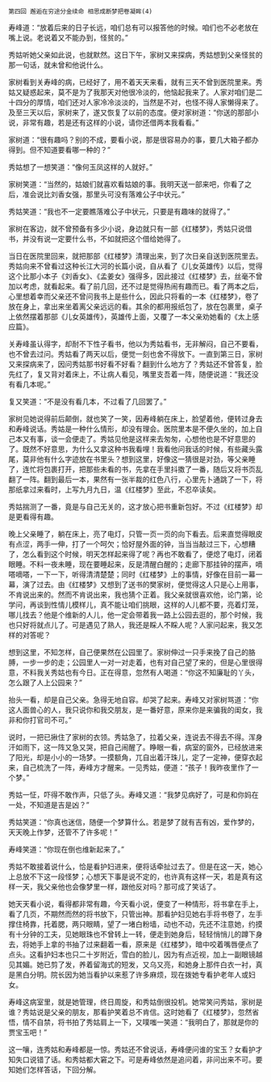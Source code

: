     第四回 邂逅在穷途分金续命 相思成断梦把卷凝眸(4) 

   寿峰道：“放着后来的日子长远，咱们总有可以报答他的时候。咱们也不必老放在嘴上说。老说着又不能办到，怪贫的。”

   秀姑听她父亲如此说，也就默然。这日下午，家树又来探病，秀姑想到父亲怪贫的那一句话，就未曾和他说什么。

   家树看到关寿峰的病，已经好了，用不着天天来看，就有三天不曾到医院里来。秀姑又疑惑起来，莫不是为了我那天对他很冷淡的，他恼起我来了。人家对咱们是二十四分的厚情，咱们还对人家冷冷淡淡的，当然是不对，也怪不得人家懒得来了。及至三天以后，家树来了，遂又恢复了以前的态度。便对家树道：“你送的那部小说，非常有趣，若是还有这样的小说，请你还借两本我看看。”

   家树道：“很有趣吗？别的不成，要看小说，那是很容易办的事，要几大箱子都办得到。但不知道要看哪一种的？”

   秀姑想了一想笑道：“像何玉凤这样的人就好。”

   家树笑道：“当然的，姑娘们就喜欢看姑娘的事。我明天送一部来吧，你看了之后，准会说比刘香女强，那里头可没有落难公子中状元。”

   秀姑笑道：“我也不一定要瞧落难公子中状元，只要是有趣味的就得了。”

   家树在客边，就不曾预备有多少小说，身边就只有一部《红楼梦》，秀姑只说借书，并没有说一定要什么书，不如就把这个借给她得了。

   当日在医院里回来，就把那部《红楼梦》清理出来，到了次日亲自送到医院里去。秀姑向来不曾看过这种长江大河的长篇小说，自从看了《儿女英雄传》以后，觉得这个比那小本子《刘香女》、《孟姜女》强得多，因此接过《红楼梦》去，丝毫不曾加以考虑，就看起来。看了前几回，还不过是觉得热闹有趣而已。看了两本之后，心里想着幸而父亲还不曾问我书上是些什么，因此只将看的一本《红楼梦》，卷了放在身上，拿出来坐着离父亲远远的看。其余的都用报纸包了，放在包裹里，桌子上依然摆着那部《儿女英雄传》，英雄传上面，又覆了一本父亲劝她看的《太上感应篇》。

   关寿峰虽认得字，却耐不下性子看书，他以为秀姑看书，无非解闷，自己不要看，也不曾去过问。秀姑看了两天以后，便觉一刻也舍不得放下。一直到第三日，家树又来探病来了，因问秀姑那书好看不好看？翻到什么地方了？秀姑还不曾答复，脸先红了，复又背对着床上，不让病人看见，嘴里支吾着一阵，随便说道：“我还没有看几本呢。”

   复又笑道：“不是没有看几本，不过看了几回罢了。”

   家树见她说得前后颠倒，就也笑了一笑，因寿峰躺在床上，脸望着他，便转过身去和寿峰说话。秀姑是一种什么情形，却没有理会。医院里本是不便久坐的，加上自己本又有事，谈一会便走了。秀姑见他是这样来去匆匆，心想他也是不好意思的了。既然不好意思，为什么又拿这种书我看哩！我看他问我话的时候，有些藏头露尾，莫非他有什么字迹放在书里头？想到这里，好像这一猜很是对劲，等父亲睡了，连忙将包裹打开，把那些未看的书，先拿在手里抖擞了一番，随后又将书页乱翻了一阵。翻到最后一本，果然有一张半裁的红色八行，心里先卜通跳了一下，将那纸拿过来看时，上写九月九日，温《红楼梦》至此，不忍卒读矣。

   秀姑揣测了一番，竟是与自己无关的，这才放心把书重新包好。不过《红楼梦》却是更看得有趣。

   晚上父亲睡了，躺在床上，亮了电灯，只管一页一页的向下看去。后来直觉得眼皮有点涩，两手一伸，打了一个呵欠；恰好屋外面的钟，当当当敲过三下，心想糟了，怎么看到这个时候，明天怎样起来得了呢？再也不敢看了，便熄了电灯，闭着眼睡。不料一夜未睡，现在要睡起来，反是清醒白醒的；走廊下那挂钟的摆声，嘀嗒嘀嗒，一下一下，听得清清楚楚；同时《红楼梦》上的事情，好像在目前一幕一幕，演了过去。由《红楼梦》又想到了送书的樊家树，便觉得这人只是心上用事，不肯说出来的。然而不肯说出来，我也猜个正着。我父亲就很喜欢他，论门第，论学问，再谈到性情儿模样儿，真不能让咱们挑眼，这样的人儿都不要，亮着灯笼，哪儿找去？他是个维新的人儿，他一定会带着我一路上公园去逛的，那个时候，我也只好将就点儿了。可是遇见了熟人，我还是睬人不睬人呢？人家问起来，我又怎样的对答呢？

   想到这里，不知怎样，自己便果然在公园里了。家树伸过一只手来挽了自己的胳膊，一步一步的走；公园里人一对一对走着，也有对自己望了来的，但是心里很得意，不料我关秀姑也有今日。正在得意，忽然有人喝道：“你这不知廉耻的丫头，怎么跟了人上公园来？”

   抬头一看，却是自己父亲。急得无地自容。却哭了起来。寿峰又对家树骂道：“你这人面兽心的人，我只说你和我交朋友，是一番好意，原来你是来骗我的闺女，我非和你打官司不可。”

   说时，一把已揪住了家树的衣领。秀姑急了，拉着父亲，连说去不得去不得。浑身汗如雨下，这一阵又急又哭，把自己闹醒了。睁眼一看，病室的窗外，已经放进来了阳光，却是小小的一场梦。一摸额角，兀自出着汗珠儿，定了一定神，便穿衣起来，自己梳洗了一阵，寿峰方才醒来。一见秀姑，便道：“孩子！我昨夜里作了一个梦。”

   秀姑一怔，吓得不敢作声，只低了头。寿峰又道：“我梦见病好了，可是和你妈在一处，不知道是吉是凶？”

   秀姑笑道：“你真也迷信，随便一个梦算什么。若是梦了就有吉有凶，爱作梦的，天天晚上作梦，还管不了许多呢！”

   寿峰笑道：“你现在倒也维新起来了。”

   秀姑不敢接着说什么，恰是看护妇进来，便将话牵扯过去了。但是在这一天，她心上总放不下这一段怪梦；心想天下事是说不定的，也许真有这样一天，若是真有这样一天，我父亲他也会像梦里一样，跟他反对吗？那可成了笑话了。

   她天天看小说，看得都非常有趣，今天看小说，便变了一种情形，将书拿在手上，看了几页，不期然而然的将书放下，只管出神。那看护妇见她右手将书卷了，左手撑住椅靠，托着腮，两只眼睛，望了一堵白粉墙，动也不动，先还不注意她，约摸有十分钟的工夫，见她眼珠也不曾转上一转，便走到她身后，轻轻悄悄儿的蹲下身去，将她手上拿的书抽了过来翻着一看，原来是《红楼梦》，暗中咬着嘴唇便点了点头。这看护妇本也只二十岁附近，雪白的脸儿，因为有点近视，加上一副眼镜越见其媚。她已剪了发，养着留海式的短发，又乌又亮，和她身上那件白衣一衬，真是黑白分明。院长因为她当看护以来惹了许多麻烦，现在拨她专看护老年人或妇女。

   寿峰这病室里，就是她管理，终日周旋，和秀姑倒很投机。她常笑问秀姑，家树是谁？秀姑说是父亲的朋友，那看护笑着总不肯信。这时她看了《红楼梦》，忽然省悟，情不自禁，将书拍了秀姑肩上一下，又噗嗤一笑道：“我明白了，那就是你的贾宝玉吧！”

   这一嚷，连秀姑和寿峰都是一惊。秀姑还不曾说话，寿峰便问谁的宝玉？女看护才知失口说错了话。和秀姑都大窘之下。可是寿峰依然是追问着，非问出来不可。要知她们怎样答话，下回分解。

